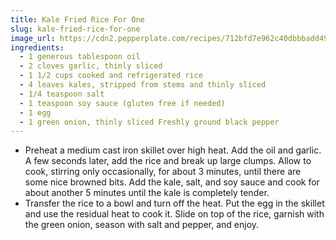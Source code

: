 ```yaml
---
title: Kale Fried Rice For One
slug: kale-fried-rice-for-one
image_url: https://cdn2.pepperplate.com/recipes/712bfd7e962c40dbbbadd495e7739ddb.jpg
ingredients:
  - 1 generous tablespoon oil
  - 2 cloves garlic, thinly sliced
  - 1 1/2 cups cooked and refrigerated rice
  - 4 leaves kales, stripped from stems and thinly sliced
  - 1/4 teaspoon salt
  - 1 teaspoon soy sauce (gluten free if needed)
  - 1 egg
  - 1 green onion, thinly sliced Freshly ground black pepper
---
```


* Preheat a medium cast iron skillet over high heat. Add the oil and garlic. A few seconds later, add the rice and break up large clumps. Allow to cook, stirring only occasionally, for about 3 minutes, until there are some nice browned bits. Add the kale, salt, and soy sauce and cook for about another 5 minutes until the kale is completely tender.
* Transfer the rice to a bowl and turn off the heat. Put the egg in the skillet and use the residual heat to cook it. Slide on top of the rice, garnish with the green onion, season with salt and pepper, and enjoy.
